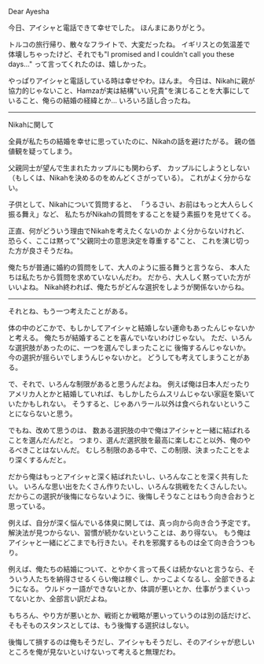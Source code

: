 Dear Ayesha

今日、アイシャと電話できて幸せでした。
ほんまにありがとう。

トルコの旅行帰り、散々なフライトで、大変だったね。
イギリスとの気温差で体壊しちゃったけど、それでも"I promised and I couldn't call you these days..."
って言ってくれたのは、嬉しかった。

やっぱりアイシャと電話している時は幸せやわ。ほんま。
今日は、Nikahに親が協力的じゃないこと、Hamzaが実は結構"いい兄貴"を演じることを大事にしていること、俺らの結婚の経緯とか...
いろいろ話し合ったね。

----

Nikahに関して

全員が私たちの結婚を幸せに思っていたのに、Nikahの話を避けたがる。
親の価値観を疑ってしまう。

父親同士が望んで生まれたカップルにも関わらず、
カップルにしようとしない（もしくは、Nikahを決めるのをめんどくさがっている）。
これがよく分からない。

子供として、Nikahについて質問すると、
「うるさい、お前はもっと大人らしく振る舞え」など、
私たちがNikahの質問をすることを疑う素振りを見せてくる。

正直、何がどういう理由でNikahを考えたくないのか
よく分からないけれど、
恐らく、ここは黙って"父親同士の意思決定を尊重する"こと、
これを演じ切った方が良さそうだね。

俺たちが普通に婚約の質問をして、大人のように振る舞うと言うなら、
本人たちは私たちから質問を求めていないんだわ。
だから、大人しく黙っていた方がいいよね。
Nikah終われば、俺たちがどんな選択をしようが関係ないからね。

-----

それとね、もう一つ考えたことがある。

体の中のどこかで、もしかしてアイシャと結婚しない運命もあったんじゃないかと考える。
俺たちが結婚することを喜んでいないわけじゃない。
ただ、いろんな選択肢があったのに、一つを選んでしまったことに
後悔するんじゃないか。今の選択が揺らいでしまうんじゃないかと。
どうしても考えてしまうことがある。

で、それで、いろんな制限があると思うんだよね。
例えば俺は日本人だったりアメリカ人とかと結婚していれば、もしかしたらムスリムじゃない家庭を築いていたかもしれない。
そうすると、じゃあハラール以外は食べられないということにならないと思う。

でもね、改めて思うのは、
数ある選択肢の中で俺はアイシャと一緒に結ばれることを選んだんだと。
つまり、選んだ選択肢を最高に楽しむこと以外、俺のやるべきことはないんだ。
むしろ制限のある中で、この制限、決まったことをより深くするんだと。

だから俺はもっとアイシャと深く結ばれたいし、いろんなことを深く共有したい。
いろんな思い出をたくさん作りたいし、いろんな挑戦をたくさんしたい。
だからこの選択が後悔にならないように、後悔しそうなことはもう向き合おうと思っている。

例えば、自分が深く悩んでいる体臭に関しては、真っ向から向き合う予定です。
解決法が見つからない、習慣が続かないということは、あり得ない。
もう俺はアイシャと一緒にどこまでも行きたい。それを邪魔するものは全て向き合うつもり。

例えば、俺たちの結婚について、とやかく言って長くは続かないと言うなら、そういう人たちを納得させるくらい俺は稼ぐし、かっこよくなるし、全部できるようになる。
ウルドゥー語ができないとか、体調が悪いとか、仕事がうまくいってないとか、全部言い訳だよね。

もちろん、やり方が悪いとか、戦術とか戦略が悪いっていうのは別の話だけど、
そもそものスタンスとしては、もう後悔する選択はしない。

後悔して損するのは俺もそうだし、アイシャもそうだし、そのアイシャが悲しいところを俺が見ないといけないって考えると無理だわ。
